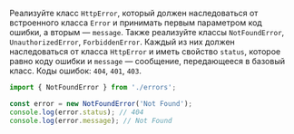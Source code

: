
Реализуйте класс `HttpError`, который должен наследоваться от встроенного класса `Error` и принимать первым параметром код ошибки, а вторым — `message`. Также реализуйте классы `NotFoundError`, `UnauthorizedError`, `ForbiddenError`. Каждый из них должен наследоваться от класса `HttpError` и иметь свойство `status`, которое равно коду ошибки и `message` — сообщение, передающееся в базовый класс. Коды ошибок: `404`, `401`, `403`. 

```typescript
import { NotFoundError } from './errors';

const error = new NotFoundError('Not Found');
console.log(error.status); // 404
console.log(error.message); // Not Found
```
